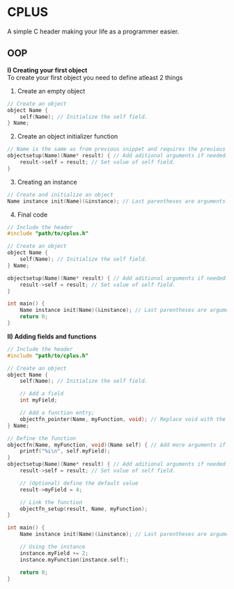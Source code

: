 # CPLUS
A simple C header making your life as a programmer easier.
## OOP
**I) Creating your first object**  
To create your first object you need to define atleast 2 things    
1) Create an empty object
```c
// Create an object
object Name {
    self(Name); // Initialize the self field.
} Name;
```
2) Create an object initializer function
```c
// Name is the same as from previous snippet and requires the previous code
objectsetup(Name)(Name* result) { // Add aditional arguments if needed.
    result->self = result; // Set value of self field.
}
```
3) Creating an instance
```c
// Create and initialize an object
Name instance init(Name)(&instance); // Last parentheses are arguments of objectsetup
```
4) Final code
```c
// Include the header
#include "path/to/cplus.h"

// Create an object
object Name {
    self(Name); // Initialize the self field.
} Name;

objectsetup(Name)(Name* result) { // Add aditional arguments if needed.
    result->self = result; // Set value of self field.
}

int main() {
    Name instance init(Name)(&instance); // Last parentheses are arguments of objectsetup
    return 0;
}
```

**II) Adding fields and functions**  
```c
// Include the header
#include "path/to/cplus.h"

// Create an object
object Name {
    self(Name); // Initialize the self field.

    // Add a field
    int myField;

    // Add a function entry;
    objectfn_pointer(Name, myFunction, void); // Replace void with the function type
} Name;

// Define the function
objectfn(Name, myFunction, void)(Name self) { // Add more arguments if needed
    printf("%i\n", self.myField);
}
objectsetup(Name)(Name* result) { // Add aditional arguments if needed.
    result->self = result; // Set value of self field.

    // (Optional) define the default value
    result->myField = 4;

    // Link the function
    objectfn_setup(result, Name, myFunction);
}

int main() {
    Name instance init(Name)(&instance); // Last parentheses are arguments of objectsetup

    // Using the instance
    instance.myField += 2;
    instance.myFunction(instance.self);

    return 0;
}
```
